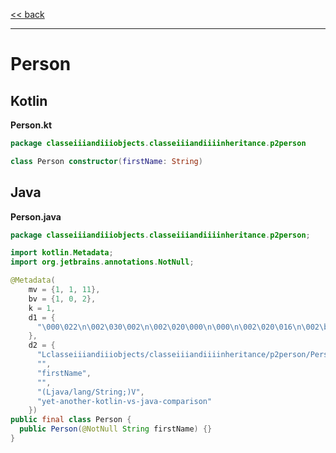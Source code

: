 
[<< back](https://github.com/tomasbjerre/yet-another-kotlin-vs-java-comparison)

-----------------------------

# Person

## Kotlin

**Person.kt**

```kotlin
package classeiiiandiiiobjects.classeiiiandiiiinheritance.p2person

class Person constructor(firstName: String)
```

## Java

**Person.java**

```java
package classeiiiandiiiobjects.classeiiiandiiiinheritance.p2person;

import kotlin.Metadata;
import org.jetbrains.annotations.NotNull;

@Metadata(
    mv = {1, 1, 11},
    bv = {1, 0, 2},
    k = 1,
    d1 = {
      "\000\022\n\002\030\002\n\002\020\000\n\000\n\002\020\016\n\002\b\002\030\0002\0020\001B\r\022\006\020\002\032\0020\003¢\006\002\020\004¨\006\005"
    },
    d2 = {
      "Lclasseiiiandiiiobjects/classeiiiandiiiinheritance/p2person/Person;",
      "",
      "firstName",
      "",
      "(Ljava/lang/String;)V",
      "yet-another-kotlin-vs-java-comparison"
    })
public final class Person {
  public Person(@NotNull String firstName) {}
}

```
